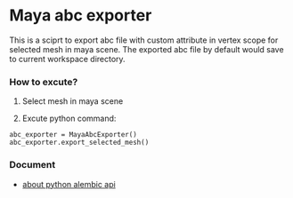 # Maya abc exporter
This is a sciprt to export abc file with custom attribute in vertex scope for selected mesh in maya scene.
The exported abc file by default would save to current workspace directory.

### How to excute?

1. Select mesh in maya scene

2. Excute python command:
```
abc_exporter = MayaAbcExporter()
abc_exporter.export_selected_mesh()
```

### Document
* [about python alembic api](https://sylviechen.blogspot.com/2017/07/about-alembic-python-api.html) 

